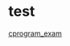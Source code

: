 # test

[cprogram_exam](https://docs.google.com/forms/d/e/1FAIpQLSdmaunc02BjMAB8XEHWIvBMW8WVTlUarE4vBTs1nSVYAEk5_A/viewform?usp=header)



